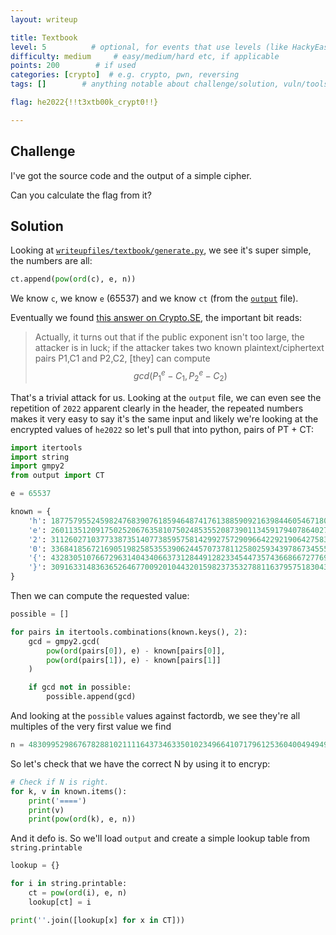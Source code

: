 ```yaml
---
layout: writeup

title: Textbook
level: 5          # optional, for events that use levels (like HackyEaster)
difficulty: medium     # easy/medium/hard etc, if applicable
points: 200        # if used
categories: [crypto]  # e.g. crypto, pwn, reversing
tags: []        # anything notable about challenge/solution, vuln/tools/etc

flag: he2022{!!t3xtb00k_crypt0!!}

---
```


## Challenge

I've got the source code and the output of a simple cipher.

Can you calculate the flag from it?

## Solution

Looking at [`writeupfiles/textbook/generate.py`](writeupfiles/textbook/generate.py), we see it's super simple, the numbers are all:

```python
ct.append(pow(ord(c), e, n))
```

We know `c`, we know `e` (65537) and we know `ct` (from the [`output`](writeupfiles/textbook/output.py) file).

Eventually we found [this answer on Crypto.SE](https://crypto.stackexchange.com/a/14352), the important bit reads:

>  Actually, it turns out that if the public exponent isn't too large, the attacker is in luck; if the attacker takes two known plaintext/ciphertext pairs P1,C1 and P2,C2, [they] can compute $$gcd(P^{e}_{1}−C_{1}, P^{e}_{2}−C_{2})$$

That's a trivial attack for us. Looking at the `output` file, we can even see the repetition of `2022` apparent clearly in the header, the repeated numbers makes it very easy to say it's the same input and likely we're looking at the encrypted values of `he2022` so let's pull that into python, pairs of PT + CT:

```python
import itertools
import string
import gmpy2
from output import CT

e = 65537

known = {
    'h': 18775795524598247683907618594648741761388590921639844605467180006396151189786215265758535337575193670309021582855264867028892978548414321559653798152761136051485505665603301349985640126614264715786618396324939151873322657200895440952009868552269929884443913952032345927889429757591197555362257974762300427077,
    'e': 26011351209175025206763581075024853552087390113459179407864027744918423757072640750702521967542438972832007354186124976428214658014339313691584211007102294219513772038953948006839749138993127974767870845453318323126145261576999544252516469455909654786162700125163666914824091205600834887595162995913379417502,
    '2': 31126027103773387351407738595758142992757290966422921906427583547807098239051608888510957245463260061378552690318743836051281072776395967616847139914308771289374849671126133828143242104999626354384556859251290533589200430407800561772545504440865161148516656248368860617679069912661054218632351283389360492636,
    '0': 33684185672169051982585355390624457073781125802593439786734555391921020764135794272438413202017837358694253342130763010770015611379636085226552836884143628891066368992267302059813243306707573393171165117187880314519923028262275396235438297673412439133301420995863550669342151850235528917701042594555186962024,
    '{': 43283051076672963140434066373128449128233454473574366866727769790690168423259916523176359868863407806090707305813302415073332716039344877397177362916244707139453074977025784117197746543408252406901718015246037520507913732166108314251738782237756346797656994325200715896452351937956613340716980498944591436851,
    '}': 3091633148363652646770092010443201598237353278811637957518304391171561834765093317629653127123047081493716413860116204322756599258146171304663380237017195643995093453756601675833814640677571021005978496814057808056012886878634413057457512996940948408306118798039657509816558179390529087357382252480124057030,
}

```

Then we can compute the requested value:

```python
possible = []

for pairs in itertools.combinations(known.keys(), 2):
    gcd = gmpy2.gcd(
        pow(ord(pairs[0]), e) - known[pairs[0]],
        pow(ord(pairs[1]), e) - known[pairs[1]]
    )

    if gcd not in possible:
        possible.append(gcd)
```

And looking at the `possible` values against factordb, we see they're all multiples of the very first value we find

```python
n = 48309952986767828810211116437346335010234966410717961253604004949499868025260127897876577906582426195177515813973602817599712854363293887621365505327948627549148720502559259505787493271247264526163068321300112038993135083719786793834890849093167509340135523281225587591461719272832908482103617007228902444181
```

So let's check that we have the correct N by using it to encryp:

```python
# Check if N is right.
for k, v in known.items():
    print('====')
    print(v)
    print(pow(ord(k), e, n))
```

And it defo is. So we'll load `output` and create a simple lookup table from `string.printable`

```python
lookup = {}

for i in string.printable:
    ct = pow(ord(i), e, n)
    lookup[ct] = i

print(''.join([lookup[x] for x in CT]))
```

